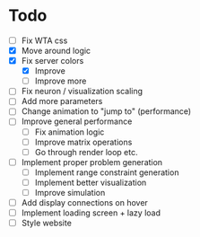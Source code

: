 # Todo

- [ ] Fix WTA css
- [X] Move around logic
- [X] Fix server colors
  - [X] Improve
  - [ ] Improve more
- [ ] Fix neuron / visualization scaling
- [ ] Add more parameters
- [ ] Change animation to "jump to" (performance)
- [ ] Improve general performance
  - [ ] Fix animation logic
  - [ ] Improve matrix operations
  - [ ] Go through render loop etc.
- [ ] Implement proper problem generation
  - [ ] Implement range constraint generation
  - [ ] Implement better visualization
  - [ ] Improve simulation
- [ ] Add display connections on hover
- [ ] Implement loading screen + lazy load
- [ ] Style website
